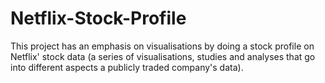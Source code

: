 # Netflix-Stock-Profile
 This project has an emphasis on visualisations by doing a stock profile on Netflix' stock data (a series of visualisations, studies and analyses that go into different aspects a publicly traded company's data).
